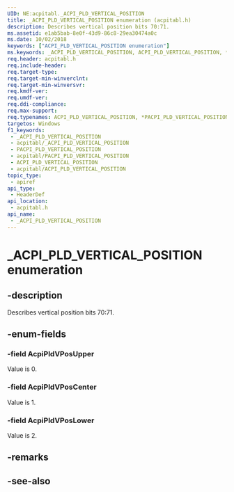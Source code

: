 ```yaml
---
UID: NE:acpitabl._ACPI_PLD_VERTICAL_POSITION
title: _ACPI_PLD_VERTICAL_POSITION enumeration (acpitabl.h)
description: Describes vertical position bits 70:71.
ms.assetid: e1ab5bab-8e0f-43d9-86c8-29ea30474a0c
ms.date: 10/02/2018
keywords: ["ACPI_PLD_VERTICAL_POSITION enumeration"]
ms.keywords: _ACPI_PLD_VERTICAL_POSITION, ACPI_PLD_VERTICAL_POSITION, *PACPI_PLD_VERTICAL_POSITION, AcpiPldVPos
req.header: acpitabl.h
req.include-header: 
req.target-type: 
req.target-min-winverclnt: 
req.target-min-winversvr: 
req.kmdf-ver: 
req.umdf-ver: 
req.ddi-compliance: 
req.max-support: 
req.typenames: ACPI_PLD_VERTICAL_POSITION, *PACPI_PLD_VERTICAL_POSITION
targetos: Windows
f1_keywords:
 - _ACPI_PLD_VERTICAL_POSITION
 - acpitabl/_ACPI_PLD_VERTICAL_POSITION
 - PACPI_PLD_VERTICAL_POSITION
 - acpitabl/PACPI_PLD_VERTICAL_POSITION
 - ACPI_PLD_VERTICAL_POSITION
 - acpitabl/ACPI_PLD_VERTICAL_POSITION
topic_type:
 - apiref
api_type:
 - HeaderDef
api_location:
 - acpitabl.h
api_name:
 - _ACPI_PLD_VERTICAL_POSITION
---
```


# _ACPI_PLD_VERTICAL_POSITION enumeration


## -description

Describes vertical position bits 70:71.

## -enum-fields

### -field AcpiPldVPosUpper 

Value is 0.

### -field AcpiPldVPosCenter

Value is 1.

### -field AcpiPldVPosLower 

Value is 2.

## -remarks

## -see-also

